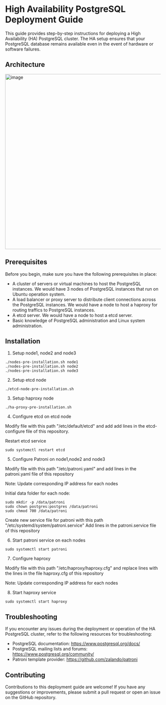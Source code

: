 # High Availability PostgreSQL Deployment Guide

This guide provides step-by-step instructions for deploying a High Availability (HA) PostgreSQL cluster. The HA setup ensures that your PostgreSQL database remains available even in the event of hardware or software failures.

## Architecture

<img width="566" alt="image" src="https://github.com/DuyPhuoc2011/ha-postgresql-cluster/assets/23703707/4559b46b-7db9-44c8-acef-8b744ac6b54c">


## Prerequisites

Before you begin, make sure you have the following prerequisites in place:

- A cluster of servers or virtual machines to host the PostgreSQL instances. We would have 3 nodes of PostgreSQL instances that run on Ubuntu operation system.
- A load balancer or proxy server to distribute client connections across the PostgreSQL instances. We would have a node to host a haproxy for routing traffics to PostgreSQL instances.
- A etcd server. We would have a node to host a etcd server.
- Basic knowledge of PostgreSQL administration and Linux system administration.
## Installation

1. Setup node1, node2 and node3

```shell
./nodes-pre-installation.sh node1
./nodes-pre-installation.sh node2
./nodes-pre-installation.sh node3
```

2. Setup etcd node
```
./etcd-node-pre-installation.sh
```
3. Setup haproxy node
```
./ha-proxy-pre-installation.sh
```
4. Configure etcd on etcd node

  Modify file with this path "/etc/default/etcd" and add add lines in the etcd-configure file of this repository.

  Restart etcd service
  ```
  sudo systemctl restart etcd
  ```

5. Configure Patroni on node1,node2 and node3

  Modify file with this path "/etc/patroni.yaml" and add lines in the patroni.yaml file of this repository
  
  Note: Update corresponding IP address for each nodes

  Initial data folder for each node:
```
sudo mkdir -p /data/patroni
sudo chown postgres:postgres /data/patroni
sudo chmod 700 /data/patroni
```
Create new service file for patroni with this path "/etc/systemd/system/patroni.service"
Add lines in the patroni.service file of this repository

6. Start patroni service on each nodes
```
sudo systemctl start patroni
```
7. Configure haproxy

Modify file with this path "/etc/haproxy/haproxy.cfg" and replace lines with the lines in the file haproxy.cfg of this repository

Note: Update corresponding IP address for each nodes

8. Start haproxy service
```
sudo systemctl start haproxy
```
## Troubleshooting

If you encounter any issues during the deployment or operation of the HA PostgreSQL cluster, refer to the following resources for troubleshooting:

- PostgreSQL documentation: https://www.postgresql.org/docs/
- PostgreSQL mailing lists and forums: https://www.postgresql.org/community/
- Patroni template provider: https://github.com/zalando/patroni

## Contributing

Contributions to this deployment guide are welcome! If you have any suggestions or improvements, please submit a pull request or open an issue on the GitHub repository.
